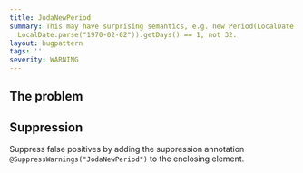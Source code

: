 ```yaml
---
title: JodaNewPeriod
summary: This may have surprising semantics, e.g. new Period(LocalDate.parse("1970-01-01"),
  LocalDate.parse("1970-02-02")).getDays() == 1, not 32.
layout: bugpattern
tags: ''
severity: WARNING
---
```


<!--
*** AUTO-GENERATED, DO NOT MODIFY ***
To make changes, edit the @BugPattern annotation or the explanation in docs/bugpattern.
-->


## The problem


## Suppression
Suppress false positives by adding the suppression annotation `@SuppressWarnings("JodaNewPeriod")` to the enclosing element.
